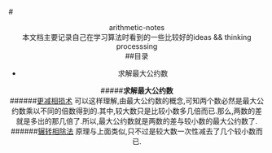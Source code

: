 #<center>arithmetic-notes   
本文档主要记录自己在学习算法时看到的一些比较好的ideas && thinking processsing  
##目录
*	求解最大公约数  

#####**求解最大公约数**  
######[更减相损术](./Grater-comman-divisor/more-phase-impairment.cc)
可以这样理解,由最大公约数的概念,可知两个数必然是最大公约数乘以不同的倍数得到的.其中,较大数只是比较小数多几倍而已.那么,两数的差就是多出的那几倍了.所以,最大公约数就是两数的差与较小数的最大公约数了.  
######[辗转相除法](./Grater-comman-divisior/successive-division.cc)
原理与上面类似,只不过是较大数一次性减去了几个较小数而已.  


